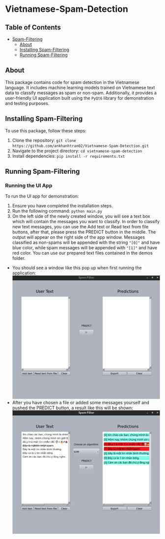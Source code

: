 # Vietnamese-Spam-Detection <a name="vietnamese-spam-detection"></a>

## Table of Contents
* [Spam-Filtering](#vietnamese-spam-detection)
	* [About](#about)
	* [Installing Spam-Filtering](#installation)
	* [Running Spam-Filtering](#usage)


## About <a name="about"></a>

This package contains code for spam detection in the Vietnamese language. It includes machine learning models trained on Vietnamese text data to classify messages as spam or non-spam. Additionally, it provides a user-friendly UI application built using the `PyQt6` library for demonstration and testing purposes.


## Installing Spam-Filtering <a name="installation"></a>

To use this package, follow these steps:

1. Clone the repository: `git clone https://github.com/ankhanhtran02/Vietnamese-Spam-Detection.git`
2. Navigate to the project directory: `cd vietnamese-spam-detection`
3. Install dependencies: `pip install -r requirements.txt`

## Running Spam-Filtering <a name="usage"></a>

### Running the UI App

To run the UI app for demonstration:

1. Ensure you have completed the installation steps.
2. Run the following command: `python main.py`
3. On the left side of the newly created window, you will see a text box which will contain the messages you want to classify. In order to classify new text messages, you can use the Add text or Read text from file buttons, after that, please press the PREDICT button in the middle. The output will appear on the right side of the app window. Messages classified as non-spams will be appended with the string `"[0]"` and have blue color, while spam messages will be appended with `"[1]"` and have red color. You can use our prepared text files contained in the demos folder.
* You should see a window like this pop up when first running the application:
![App_User_Interface](pictures/App_User_Interface.png)
* After you have chosen a file or added some messages yourself and pushed the PREDICT button, a result like this will be shown:
![App_User_Interface2](pictures/App_User_Interface2.png)
